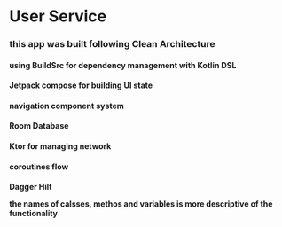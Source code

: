 # User Service

<h3> this app was built following Clean Architecture 
<h4> using BuildSrc for dependency management with Kotlin DSL
<h4> Jetpack compose for building UI state
<h4> navigation component system
<h4> Room Database
<h4> Ktor for managing network
<h4> coroutines flow
<h4> Dagger Hilt

the names of calsses, methos and variables is more descriptive of the functionality 

